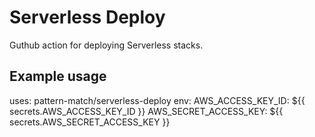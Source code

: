 # Serverless Deploy

Guthub action for deploying Serverless stacks.

## Example usage

uses: pattern-match/serverless-deploy
env:
  AWS_ACCESS_KEY_ID: ${{ secrets.AWS_ACCESS_KEY_ID }}
  AWS_SECRET_ACCESS_KEY: ${{ secrets.AWS_SECRET_ACCESS_KEY }}
